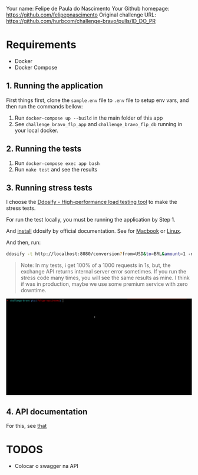 Your name: Felipe de Paula do Nascimento
Your Github homepage: https://github.com/felipepnascimento
Original challenge URL: https://github.com/hurbcom/challenge-bravo/pulls/ID_DO_PR

# Requirements
- Docker
- Docker Compose

## 1. Running the application
First things first, clone the `sample.env` file to `.env` file to setup env vars, and then run the commands bellow:

1. Run `docker-compose up --build` in the main folder of this app
2. See `challenge_bravo_flp_app` and `challenge_bravo_flp_db` running in your local docker.

## 2. Running the tests
1. Run `docker-compose exec app bash`
2. Run `make test` and see the results

## 3. Running stress tests

I choose the [Ddosify - High-performance load testing tool](https://github.com/ddosify/ddosify) to make the stress tests.

For run the test locally, you must be running the application by Step 1.

And [install](https://github.com/ddosify/ddosify#installation) ddosify by official documentation. See for [Macbook](https://github.com/ddosify/ddosify#homebrew-tap-macos-and-linux) or [Linux](https://github.com/ddosify/ddosify#apk-deb-rpm-arch-linux-freebsd-packages).

And then, run:

```bash
ddosify -t http://localhost:8080/conversion?from=USD&to=BRL&amount=1 -n 1000 -d 1 -p HTTP -T 0
```

> Note: In my tests, i get 100% of a 1000 requests in 1s, but, the exchange API returns internal server error sometimes. If you run the stress code many times, you will see the same results as mine. I think if was in production, maybe we use some premium service with zero downtime.

<p align="center">
  <img src="stress.gif" alt="Stress Test" />
</p>

## 4. API documentation
For this, see [that](TODO-swagger)

# TODOS
- Colocar o swagger na API
